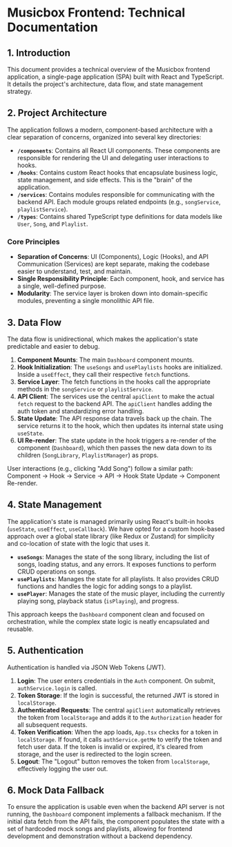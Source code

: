 # Musicbox Frontend: Technical Documentation

## 1. Introduction

This document provides a technical overview of the Musicbox frontend application, a single-page application (SPA) built with React and TypeScript. It details the project's architecture, data flow, and state management strategy.

## 2. Project Architecture

The application follows a modern, component-based architecture with a clear separation of concerns, organized into several key directories:

- **`/components`**: Contains all React UI components. These components are responsible for rendering the UI and delegating user interactions to hooks.
- **`/hooks`**: Contains custom React hooks that encapsulate business logic, state management, and side effects. This is the "brain" of the application.
- **`/services`**: Contains modules responsible for communicating with the backend API. Each module groups related endpoints (e.g., `songService`, `playlistService`).
- **`/types`**: Contains shared TypeScript type definitions for data models like `User`, `Song`, and `Playlist`.

### Core Principles

- **Separation of Concerns**: UI (Components), Logic (Hooks), and API Communication (Services) are kept separate, making the codebase easier to understand, test, and maintain.
- **Single Responsibility Principle**: Each component, hook, and service has a single, well-defined purpose.
- **Modularity**: The service layer is broken down into domain-specific modules, preventing a single monolithic API file.

## 3. Data Flow

The data flow is unidirectional, which makes the application's state predictable and easier to debug.

1.  **Component Mounts**: The main `Dashboard` component mounts.
2.  **Hook Initialization**: The `useSongs` and `usePlaylists` hooks are initialized. Inside a `useEffect`, they call their respective `fetch` functions.
3.  **Service Layer**: The fetch functions in the hooks call the appropriate methods in the `songService` or `playlistService`.
4.  **API Client**: The services use the central `apiClient` to make the actual `fetch` request to the backend API. The `apiClient` handles adding the auth token and standardizing error handling.
5.  **State Update**: The API response data travels back up the chain. The service returns it to the hook, which then updates its internal state using `useState`.
6.  **UI Re-render**: The state update in the hook triggers a re-render of the component (`Dashboard`), which then passes the new data down to its children (`SongLibrary`, `PlaylistManager`) as props.

User interactions (e.g., clicking "Add Song") follow a similar path: Component -> Hook -> Service -> API -> Hook State Update -> Component Re-render.

## 4. State Management

The application's state is managed primarily using React's built-in hooks (`useState`, `useEffect`, `useCallback`). We have opted for a custom hook-based approach over a global state library (like Redux or Zustand) for simplicity and co-location of state with the logic that uses it.

- **`useSongs`**: Manages the state of the song library, including the list of songs, loading status, and any errors. It exposes functions to perform CRUD operations on songs.
- **`usePlaylists`**: Manages the state for all playlists. It also provides CRUD functions and handles the logic for adding songs to a playlist.
- **`usePlayer`**: Manages the state of the music player, including the currently playing song, playback status (`isPlaying`), and progress.

This approach keeps the `Dashboard` component clean and focused on orchestration, while the complex state logic is neatly encapsulated and reusable.

## 5. Authentication

Authentication is handled via JSON Web Tokens (JWT).

1.  **Login**: The user enters credentials in the `Auth` component. On submit, `authService.login` is called.
2.  **Token Storage**: If the login is successful, the returned JWT is stored in `localStorage`.
3.  **Authenticated Requests**: The central `apiClient` automatically retrieves the token from `localStorage` and adds it to the `Authorization` header for all subsequent requests.
4.  **Token Verification**: When the app loads, `App.tsx` checks for a token in `localStorage`. If found, it calls `authService.getMe` to verify the token and fetch user data. If the token is invalid or expired, it's cleared from storage, and the user is redirected to the login screen.
5.  **Logout**: The "Logout" button removes the token from `localStorage`, effectively logging the user out.

## 6. Mock Data Fallback

To ensure the application is usable even when the backend API server is not running, the `Dashboard` component implements a fallback mechanism. If the initial data fetch from the API fails, the component populates the state with a set of hardcoded mock songs and playlists, allowing for frontend development and demonstration without a backend dependency.